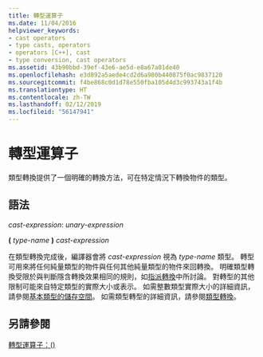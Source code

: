 ```yaml
---
title: 轉型運算子
ms.date: 11/04/2016
helpviewer_keywords:
- cast operators
- type casts, operators
- operators [C++], cast
- type conversion, cast operators
ms.assetid: 43b90bbd-39ef-43e6-ae5d-e8a67a01de40
ms.openlocfilehash: e3d892a5aede4cd2d6a980b440875f0ac9837120
ms.sourcegitcommit: f4be868c0d1d78e550fba105d4d3c993743a1f4b
ms.translationtype: HT
ms.contentlocale: zh-TW
ms.lasthandoff: 02/12/2019
ms.locfileid: "56147941"
---
```

# <a name="cast-operators"></a>轉型運算子

類型轉換提供了一個明確的轉換方法，可在特定情況下轉換物件的類型。

## <a name="syntax"></a>語法

*cast-expression*: *unary-expression*

**(**  *type-name*  **)**  *cast-expression*

在類型轉換完成後，編譯器會將 *cast-expression* 視為 *type-name* 類型。 轉型可用來將任何純量類型的物件與任何其他純量類型的物件來回轉換。 明確類型轉換受限於與判斷隱含轉換效果相同的規則，如[指派轉換](../c-language/assignment-conversions.md)中所討論。 對轉型的其他限制可能來自特定類型的實際大小或表示。 如需整數類型實際大小的詳細資訊，請參閱[基本類型的儲存空間](../c-language/storage-of-basic-types.md)。 如需類型轉型的詳細資訊，請參閱[類型轉換](../c-language/type-cast-conversions.md)。

## <a name="see-also"></a>另請參閱

[轉型運算子：()](../cpp/cast-operator-parens.md)

